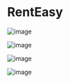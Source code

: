 # RentEasy

![image](https://github.com/user-attachments/assets/b9f8f7fd-4db0-4ac1-9131-4a81e223e3d6)

![image](https://github.com/user-attachments/assets/7f7e350c-21d5-4771-8bce-3b76dc69ad4d)

![image](https://github.com/user-attachments/assets/e19b9d71-1184-4f5e-a201-1182f66cccfb)


![image](https://github.com/user-attachments/assets/e3dfe1f9-cbac-4623-aade-fea5ed6809dc)
